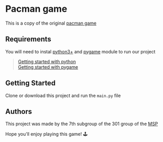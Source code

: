 # Pacman game

This is a copy of the original [pacman game](https://en.wikipedia.org/wiki/Pac-Man)

## Requirements

You will need to instal [python3+](https://www.python.org/) and [pygame](https://www.pygame.org/news) module to run our project
> [Getting started with python](https://wiki.python.org/moin/BeginnersGuide/Download)  
> [Getting started with pygame](https://www.pygame.org/wiki/GettingStarted)

## Getting Started

Clone or download this project and run the `main.py` file

## Authors

This project was made by the 7th subgroup of the 301 group of the [MSP](https://informatics.ru/)


Hope you'll enjoy playing this game! :joystick: